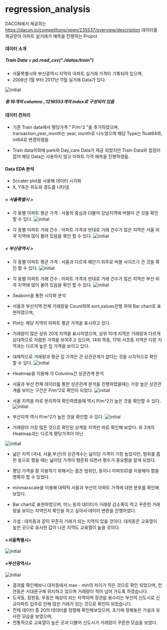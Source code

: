 # regression_analysis
DACON에서 제공하는 https://dacon.io/competitions/open/235537/overview/description
데이터를 제공받아 아파트 실거래가 예측을 진행하는 Projrct

#### 데이터 소개
##### Train Data = pd.read_csv("./datas/train")
- 서울특별시와 부산광역시 지역의 아파트 실거래 가격이 기록되어 있으며,
- 2008년 1월 부터 2017년 11월 실거래 Data가 있다.

![initial](https://user-images.githubusercontent.com/80030759/119254425-34a9fc80-bbf1-11eb-85a9-3f89c487ec0c.png)

##### 총 16개의 columns , 1216553개의 index로 구성되어 있음

#### 데이터 전처리

- 기존 Train data에서 평당가격 " P/m^2 "을 추가하였으며, transaction_year_month는 year, month로 나누었으며 해당  Type는 float64와, int64로 변경하였음

- Train data이외에 park와 Day_care Data가 제공 되었지만 Train Data와 접점이 없어 해당 Data는 사용하지 않고 아파트 가격 예측을 진행하였음.

#### Data EDA 분석

- Sccater plot을 사용해 데이터 시각화
- X, Y축은 위도와 경도를 나타냄


##### < 서울특별시 >
- 각 동별 아파트 평균 가격 : 서울의 중심과 더불어 강남지역에 버블이 큰 것을 확인 할 수 있다.
![initial](https://user-images.githubusercontent.com/80030759/119254142-b13bdb80-bbef-11eb-9766-15428a37d514.png)

- 각 동별 아파트 거래 건수 : 아파트 가격과 반대로 거래 건수가 많은 지역은 서울 외곽 지역에 많이 몰려 있음을 확인 할 수 있다. 
![initial](https://user-images.githubusercontent.com/80030759/119254169-d0d30400-bbef-11eb-9626-0efa8bf8b57f.png)

##### < 부산광역시 >
- 각 동별 아파트 평균 가격 : 서울과 다르게 해안가 위주로 버블 사이즈가 큰 것을 확인 할 수 있다.
![initial](https://user-images.githubusercontent.com/80030759/119254179-e21c1080-bbef-11eb-952e-86623690d8da.png)

- 각 동별 아파트 거래 건수 : 아파트 가격과 반대로 거래 건수가 많은 지역은 부산 외곽 지역에 많이 몰려 있음을 확인 할 수 있다. 
![initial](https://user-images.githubusercontent.com/80030759/119254192-f102c300-bbef-11eb-98e0-7974f5903242.png)

- Seaborn을 통한 시각화 분석
- 서울과 부산지역 전체 거래량을 Count하여 sort_values진행 하여 Bar chart로 표현하였으며,
- Plot는 해당 지역의 아파트 평균 가격을 표시하고 있다.
- 거래량이 많은 상위 20개 지역을 표시하였으며, 상위 10개 지역은 거래량과 다르게 상대적으로 저렴한 가격을 보여주고 있으며, 14위 목동, 17위 서초동 지역은 다른 지역과는 다르게 높은 집 가격을 보이고 있다.
- 대체적으로 거래량과 평균 집 가격은 큰 상관관계가 없다는 것을 시각적으로 확인 할 수 있다.
![initial](https://user-images.githubusercontent.com/80030759/119255066-aa639780-bbf4-11eb-9798-ae4f3d440091.png)

- Heatmap을 이용해 각 Columns간 상관관계 분석

- 서울과 부산 전체 데이터를 통한 상관관계 분석을 진행하였을때는 가장 높은 상관관계를 보이는 구간은 P/m^2로 확인이 되었다.
![initial](https://user-images.githubusercontent.com/80030759/119255255-b8fe7e80-bbf5-11eb-9f3e-d353f0d26035.png)
- 서울 지역을 따로 분리하여 확인하였을때 역시 P/m^2가 높은 것을 확인할 수 있다.
![initial](https://user-images.githubusercontent.com/80030759/119255333-37f3b700-bbf6-11eb-8462-d0837164a959.png)
- 부산지역 역시 P/m^2가 높은 것을 확인할 수 있다.
![initial](https://user-images.githubusercontent.com/80030759/119255341-46da6980-bbf6-11eb-9fda-429c3e5c777b.png)
- 거래량이 가장 많은 것으로 확인된 상계동 지역만 따로 확인해 보았다. 위 3개의 Heatmap과는 다르게 평당가격이 아닌 

![initial](https://user-images.githubusercontent.com/80030759/119255355-55c11c00-bbf6-11eb-96ef-f84f09c8346d.png)

- 넓은 지역 (국내, 서울,부산)의 상관계수는 넓이당 가격이 가장 높았지만, 범위를 좁힌 동으로 했을 때는 넓이당 가격이 평준화 되면서 평수가 중요함을 알게 되었다.
- 평당 가격을 잘 이용하기 위해서는 좁은 범위인, 동이나 아파트ID를 이용해야 함을 명확히 할 수 있었다.

- minmaxscale을 이용해 대략적 서울과 부산의 아파트 가격에 대한 분포를 확인해 보았다.
- Bar chart로 표현하였으며, 어느 동의 데이터가 거래량 감소폭이 적고 꾸준한 거래량을 보이는 지역인지 확인을 하고 싶어서 데이터 변환을 진행하였다.
- 가설 : 대치동과 같이 꾸준히 거래가 되는 지역이 있을 것이다. 대치동은 교육열이 높은 곳으로 유사한 값이 나온 지역도 교육열이 높을 것이다.
#### <서울특별시>
![initial](https://user-images.githubusercontent.com/80030759/119255924-26f87500-bbf9-11eb-8022-7319ba764d90.png)
#### <부산광역시>
![initial](https://user-images.githubusercontent.com/80030759/119255959-468f9d80-bbf9-11eb-8318-a65ba2fef043.png)
- 결과를 확인해보니 대치동에서 max - min의 차이가 적은 것으로 확인 되었으며, 천연동은 서대문구에 위치하고 있으며 거래량이 적어 넘어 가도록 하겠습니다.
- 도곡동, 잠원동, 우동은 예상이 되는 지역이며 정관읍 용수리는 부산의 신도시로 신규아파트 입주로 인해 많은 거래가 있는 것으로 확인이 되었습니다.
- 전체 데이터 중 20의 데이터를 정렬해 확인해보았으며, 초기에 정해놓은 가설과 유사한 모습을 보였으며,
- 전통적으로 교육열이 높은 곳과 더불어 신도시가 거래량이 꾸준한 모습을 보였다.
